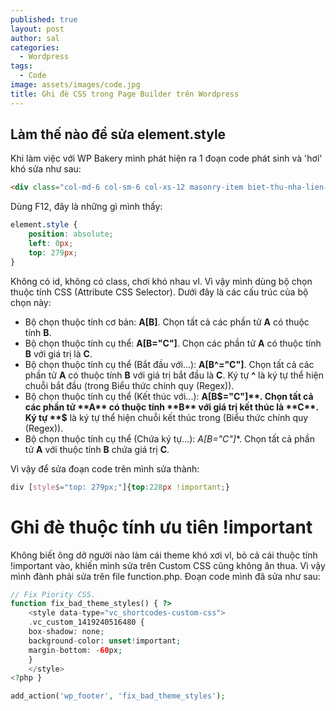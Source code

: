 ```yaml
---
published: true
layout: post
author: sal
categories:
  - Wordpress
tags:
  - Code
image: assets/images/code.jpg
title: Ghi đè CSS trong Page Builder trên Wordpress
---
```

## Làm thế nào để sửa element.style

Khi làm việc với WP Bakery mình phát hiện ra 1 đoạn code phát sinh và 'hơi' khó sửa như sau:

```html
<div class="col-md-6 col-sm-6 col-xs-12 masonry-item biet-thu-nha-lien-ke nghi-duong shophouse-officetel" style="position: absolute; left: 0px; top: 279px;">
```

Dùng F12, đây là những gì mình thấy:

```css
element.style {
    position: absolute;
    left: 0px;
    top: 279px;
}
````

Không có id, không có class, chơi khó nhau vl. Vì vậy mình dùng bộ chọn thuộc tính CSS (Attribute CSS Selector). Dưới đây là các cấu trúc của bộ chọn này:
- Bộ chọn thuộc tính cơ bản: **A[B]**. Chọn tất cả các phần tử **A** có thuộc tính **B**.
- Bộ chọn thuộc tính cụ thể: **A[B="C"]**. Chọn các phần tử **A** có thuộc tính **B** với giá trị là **C**.
- Bộ chọn thuộc tính cụ thể (Bắt đầu với...): **A[B^="C"]**. Chọn tất cả các phần tử **A** có thuộc tính **B** với giá trị bắt đầu là **C**. Ký tự **^** là ký tự thể hiện chuỗi bắt đầu (trong Biểu thức chính quy (Regex)).
- Bộ chọn thuộc tính cụ thể (Kết thúc với...): **A[B$="C"]**. Chọn tất cả các phần tử **A** có thuộc tính **B** với giá trị kết thúc là **C**. Ký tự **$** là ký tự thể hiện chuỗi kết thúc trong (Biểu thức chính quy (Regex)).
- Bộ chọn thuộc tính cụ thể (Chứa ký tự...): **A[B*="C"]**. Chọn tất cả phần tử **A** với thuộc tính **B** chứa giá trị **C**.

Vì vậy để sửa đoạn code trên mình sửa thành:
```css
div [style$="top: 279px;"]{top:228px !important;}
```

# Ghi đè thuộc tính ưu tiên !important

Không biết ông dở người nào làm cái theme khó xơi vl, bỏ cả cái thuộc tính !important vào, khiến mình sửa trên Custom CSS cũng không ăn thua. Vì vậy mình đành phải sửa trên file function.php. Đoạn code mình đã sửa như sau:

```php
// Fix Piority CSS.
function fix_bad_theme_styles() { ?>
    <style data-type="vc_shortcodes-custom-css">
    .vc_custom_1419240516480 {
    box-shadow: none;
    background-color: unset!important;
    margin-bottom: -60px;
    }
    </style>
<?php }

add_action('wp_footer', 'fix_bad_theme_styles');
```
